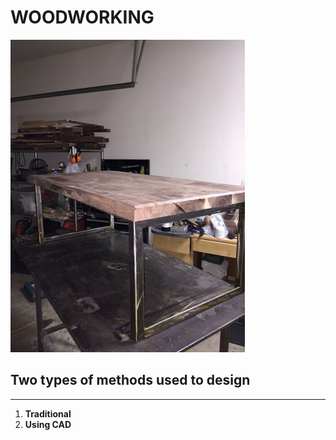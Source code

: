   
# **WOODWORKING**  
![table](table.jpg)
  
## Two types of methods used to design  

---

1. **Traditional**  
1. **Using CAD**

